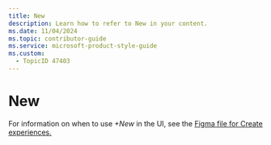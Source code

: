 ```yaml
---
title: New
description: Learn how to refer to New in your content.
ms.date: 11/04/2024
ms.topic: contributor-guide
ms.service: microsoft-product-style-guide
ms.custom:
  - TopicID 47403
---
```



# New

For information on when to use *+New* in the UI, see the [Figma file for Create experiences.](https://www.figma.com/file/38IGh52TpfQnuEiZ1WGeth/?node-id=1470%3A3396)

